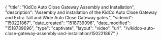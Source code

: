 {
    "title": "KidCo Auto Close Gateway Assembly and Installation",
    "description": "Assembly and installation of the KidCo Auto Close Gateway and Extra Tall and Wide Auto Close Gateway gates.",
    "videoid": "150221867",
    "date_created": "1518739096",
    "date_modified": "1518739096",
    "type": "captivate",
    "layout": "video",
    "url": "\/v\/kidco-auto-close-gateway-assembly-and-installation\/150221867"
}